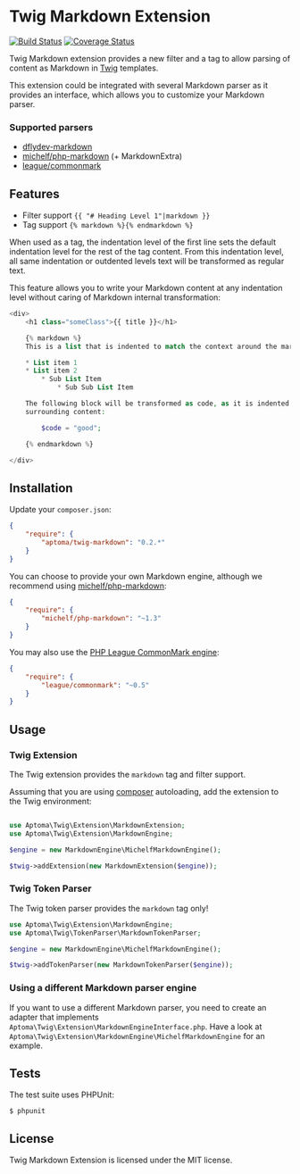Twig Markdown Extension
=======================

[![Build Status](https://secure.travis-ci.org/aptoma/twig-markdown.png?branch=master)](http://travis-ci.org/aptoma/twig-markdown)
[![Coverage Status](https://img.shields.io/coveralls/aptoma/twig-markdown.svg)](https://coveralls.io/r/aptoma/twig-markdown)

Twig Markdown extension provides a new filter and a tag to allow parsing of
content as Markdown in [Twig][1] templates.

This extension could be integrated with several Markdown parser as it provides an interface, which allows you to customize your Markdown parser.

### Supported parsers

 * [dflydev-markdown](https://github.com/dflydev/dflydev-markdown)
 * [michelf/php-markdown](https://github.com/michelf/php-markdown) (+ MarkdownExtra)
 * [league/commonmark](http://commonmark.thephpleague.com/)

## Features

 * Filter support `{{ "# Heading Level 1"|markdown }}`
 * Tag support `{% markdown %}{% endmarkdown %}`

When used as a tag, the indentation level of the first line sets the default indentation level for the rest of the tag content.
From this indentation level, all same indentation or outdented levels text will be transformed as regular text.

This feature allows you to write your Markdown content at any indentation level without caring of Markdown internal transformation:

```php
<div>
    <h1 class="someClass">{{ title }}</h1>

    {% markdown %}
    This is a list that is indented to match the context around the markdown tag:

    * List item 1
    * List item 2
        * Sub List Item
            * Sub Sub List Item

    The following block will be transformed as code, as it is indented more than the
    surrounding content:

        $code = "good";

    {% endmarkdown %}

</div>
```

## Installation

Update your `composer.json`:

```json
{
    "require": {
        "aptoma/twig-markdown": "0.2.*"
    }
}
```

You can choose to provide your own Markdown engine, although we recommend
using [michelf/php-markdown](https://github.com/michelf/php-markdown):

```json
{
    "require": {
        "michelf/php-markdown": "~1.3"
    }
}
```

You may also use the [PHP League CommonMark engine](http://commonmark.thephpleague.com/):

```json
{
    "require": {
        "league/commonmark": "~0.5"
    }
}
```

## Usage

### Twig Extension

The Twig extension provides the `markdown` tag and filter support.

Assuming that you are using [composer](http://getcomposer.org) autoloading,
add the extension to the Twig environment:

```php

use Aptoma\Twig\Extension\MarkdownExtension;
use Aptoma\Twig\Extension\MarkdownEngine;

$engine = new MarkdownEngine\MichelfMarkdownEngine();

$twig->addExtension(new MarkdownExtension($engine));
```

### Twig Token Parser

The Twig token parser provides the `markdown` tag only!

```php
use Aptoma\Twig\Extension\MarkdownEngine;
use Aptoma\Twig\TokenParser\MarkdownTokenParser;

$engine = new MarkdownEngine\MichelfMarkdownEngine();

$twig->addTokenParser(new MarkdownTokenParser($engine));
```

### Using a different Markdown parser engine

If you want to use a different Markdown parser, you need to create an adapter
that implements `Aptoma\Twig\Extension\MarkdownEngineInterface.php`. Have
a look at `Aptoma\Twig\Extension\MarkdownEngine\MichelfMarkdownEngine` for an
example.

## Tests

The test suite uses PHPUnit:

    $ phpunit

## License

Twig Markdown Extension is licensed under the MIT license.

[1]: http://twig.sensiolabs.org
